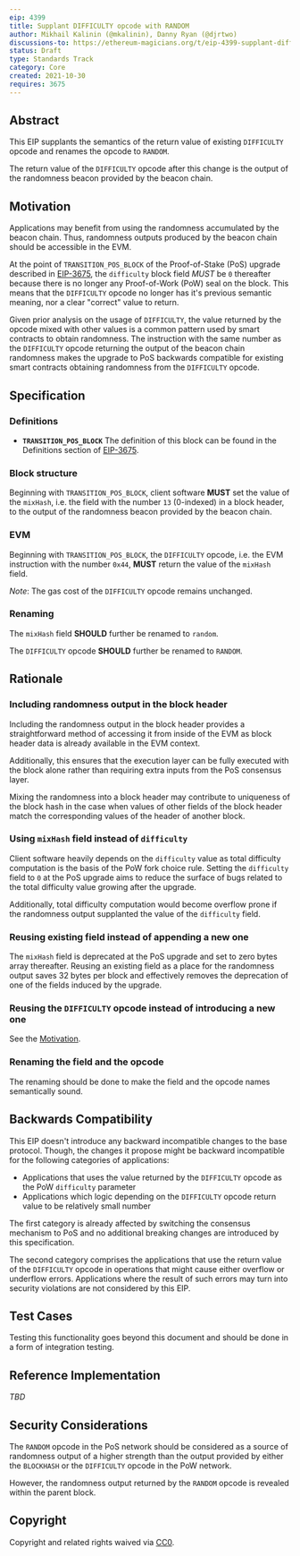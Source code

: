 ```yaml
---
eip: 4399
title: Supplant DIFFICULTY opcode with RANDOM
author: Mikhail Kalinin (@mkalinin), Danny Ryan (@djrtwo)
discussions-to: https://ethereum-magicians.org/t/eip-4399-supplant-difficulty-opcode-with-random/7368
status: Draft
type: Standards Track
category: Core
created: 2021-10-30
requires: 3675
---
```


## Abstract

This EIP supplants the semantics of the return value of existing `DIFFICULTY` opcode and renames the opcode to `RANDOM`.

The return value of the `DIFFICULTY` opcode after this change is the output of the randomness beacon provided by the beacon chain.


## Motivation

Applications may benefit from using the randomness accumulated by the beacon chain. Thus, randomness outputs produced by the beacon chain should be accessible in the EVM.

At the point of `TRANSITION_POS_BLOCK` of the Proof-of-Stake (PoS) upgrade described in [EIP-3675](./eip-3675.md), the `difficulty` block field *MUST* be `0` thereafter because there is no longer any Proof-of-Work (PoW) seal on the block. This means that the `DIFFICULTY` opcode no longer has it's previous semantic meaning, nor a clear "correct" value to return.

Given prior analysis on the usage of `DIFFICULTY`, the value returned by the opcode mixed with other values is a common pattern used by smart contracts to obtain randomness. The instruction with the same number as the `DIFFICULTY` opcode returning the output of the beacon chain randomness makes the upgrade to PoS backwards compatible for existing smart contracts obtaining randomness from the `DIFFICULTY` opcode.


## Specification

### Definitions

* **`TRANSITION_POS_BLOCK`** The definition of this block can be found in the Definitions section of [EIP-3675](./eip-3675.md#definitions).

### Block structure

Beginning with `TRANSITION_POS_BLOCK`, client software **MUST** set the value of the `mixHash`, i.e. the field with the number `13` (0-indexed) in a block header, to the output of the randomness beacon provided by the beacon chain.

### EVM

Beginning with `TRANSITION_POS_BLOCK`, the `DIFFICULTY` opcode, i.e. the EVM instruction with the number `0x44`, **MUST** return the value of the `mixHash` field.

*Note*: The gas cost of the `DIFFICULTY` opcode remains unchanged.

### Renaming

The `mixHash` field **SHOULD** further be renamed to `random`.

The `DIFFICULTY` opcode **SHOULD** further be renamed to `RANDOM`.


## Rationale

### Including randomness output in the block header

Including the randomness output in the block header provides a straightforward method of accessing it from inside of the EVM as block header data is already available in the EVM context.

Additionally, this ensures that the execution layer can be fully executed with the block alone rather than requiring extra inputs from the PoS consensus layer.

Mixing the randomness into a block header may contribute to uniqueness of the block hash in the case when values of other fields of the block header match the corresponding values of the header of another block.

### Using `mixHash` field instead of `difficulty`

Client software heavily depends on the `difficulty` value as total difficulty computation is the basis of the PoW fork choice rule. Setting the `difficulty` field to `0` at the PoS upgrade aims to reduce the surface of bugs related to the total difficulty value growing after the upgrade.

Additionally, total difficulty computation would become overflow prone if the randomness output supplanted the value of the `difficulty` field.

### Reusing existing field instead of appending a new one

The `mixHash` field is deprecated at the PoS upgrade and set to zero bytes array thereafter. Reusing an existing field as a place for the randomness output saves 32 bytes per block and effectively removes the deprecation of one of the fields induced by the upgrade.

### Reusing the `DIFFICULTY` opcode instead of introducing a new one

See the [Motivation](#motivation).

### Renaming the field and the opcode

The renaming should be done to make the field and the opcode names semantically sound.


## Backwards Compatibility

This EIP doesn't introduce any backward incompatible changes to the base protocol. Though, the changes it propose might be backward incompatible for the following categories of applications:
* Applications that uses the value returned by the `DIFFICULTY` opcode as the PoW `difficulty` parameter
* Applications which logic depending on the `DIFFICULTY` opcode return value to be relatively small number

The first category is already affected by switching the consensus mechanism to PoS and no additional breaking changes are introduced by this specification.

The second category comprises the applications that use the return value of the `DIFFICULTY` opcode in operations that might cause either overflow or underflow errors. Applications where the result of such errors may turn into security violations are not considered by this EIP.


## Test Cases

Testing this functionality goes beyond this document and should be done in a form of integration testing.


## Reference Implementation

*TBD*


## Security Considerations

The `RANDOM` opcode in the PoS network should be considered as a source of randomness output of a higher strength than the output provided by either the `BLOCKHASH` or the `DIFFICULTY` opcode in the PoW network.

However, the randomness output returned by the `RANDOM` opcode is revealed within the parent block.


## Copyright
Copyright and related rights waived via [CC0](https://creativecommons.org/publicdomain/zero/1.0/).
